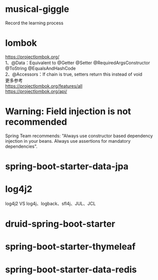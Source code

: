 # musical-giggle
Record the learning process

# lombok
https://projectlombok.org/  
1、@Data：Equivalent to @Getter @Setter @RequiredArgsConstructor @ToString @EqualsAndHashCode   
2、@Accessors：If chain is true, setters return this instead of void   
更多参考  
https://projectlombok.org/features/all  
https://projectlombok.org/api/

# Warning: Field injection is not recommended  
Spring Team recommends: "Always use constructor based dependency injection in your beans. Always use assertions for mandatory dependencies".

# spring-boot-starter-data-jpa

# log4j2  
log4j2 VS log4j、logback、sfl4j、JUL、JCL

# druid-spring-boot-starter

# spring-boot-starter-thymeleaf 

# spring-boot-starter-data-redis